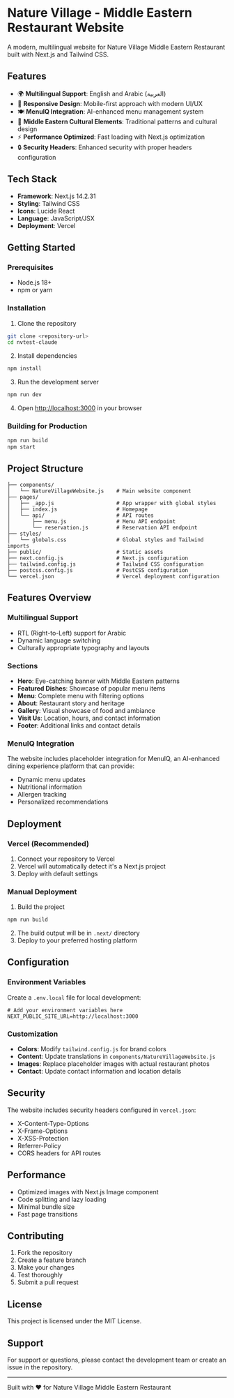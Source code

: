 # Nature Village - Middle Eastern Restaurant Website

A modern, multilingual website for Nature Village Middle Eastern Restaurant built with Next.js and Tailwind CSS.

## Features

- 🌍 **Multilingual Support**: English and Arabic (العربية)
- 📱 **Responsive Design**: Mobile-first approach with modern UI/UX
- 🍽️ **MenuIQ Integration**: AI-enhanced menu management system
- 🎨 **Middle Eastern Cultural Elements**: Traditional patterns and cultural design
- ⚡ **Performance Optimized**: Fast loading with Next.js optimization
- 🔒 **Security Headers**: Enhanced security with proper headers configuration

## Tech Stack

- **Framework**: Next.js 14.2.31
- **Styling**: Tailwind CSS
- **Icons**: Lucide React
- **Language**: JavaScript/JSX
- **Deployment**: Vercel

## Getting Started

### Prerequisites

- Node.js 18+ 
- npm or yarn

### Installation

1. Clone the repository
```bash
git clone <repository-url>
cd nvtest-claude
```

2. Install dependencies
```bash
npm install
```

3. Run the development server
```bash
npm run dev
```

4. Open [http://localhost:3000](http://localhost:3000) in your browser

### Building for Production

```bash
npm run build
npm start
```

## Project Structure

```
├── components/
│   └── NatureVillageWebsite.js    # Main website component
├── pages/
│   ├── _app.js                    # App wrapper with global styles
│   ├── index.js                   # Homepage
│   └── api/                       # API routes
│       ├── menu.js                # Menu API endpoint
│       └── reservation.js         # Reservation API endpoint
├── styles/
│   └── globals.css                # Global styles and Tailwind imports
├── public/                        # Static assets
├── next.config.js                 # Next.js configuration
├── tailwind.config.js             # Tailwind CSS configuration
├── postcss.config.js              # PostCSS configuration
└── vercel.json                    # Vercel deployment configuration
```

## Features Overview

### Multilingual Support
- RTL (Right-to-Left) support for Arabic
- Dynamic language switching
- Culturally appropriate typography and layouts

### Sections
- **Hero**: Eye-catching banner with Middle Eastern patterns
- **Featured Dishes**: Showcase of popular menu items
- **Menu**: Complete menu with filtering options
- **About**: Restaurant story and heritage
- **Gallery**: Visual showcase of food and ambiance
- **Visit Us**: Location, hours, and contact information
- **Footer**: Additional links and contact details

### MenuIQ Integration
The website includes placeholder integration for MenuIQ, an AI-enhanced dining experience platform that can provide:
- Dynamic menu updates
- Nutritional information
- Allergen tracking
- Personalized recommendations

## Deployment

### Vercel (Recommended)

1. Connect your repository to Vercel
2. Vercel will automatically detect it's a Next.js project
3. Deploy with default settings

### Manual Deployment

1. Build the project
```bash
npm run build
```

2. The build output will be in `.next/` directory
3. Deploy to your preferred hosting platform

## Configuration

### Environment Variables

Create a `.env.local` file for local development:

```env
# Add your environment variables here
NEXT_PUBLIC_SITE_URL=http://localhost:3000
```

### Customization

- **Colors**: Modify `tailwind.config.js` for brand colors
- **Content**: Update translations in `components/NatureVillageWebsite.js`
- **Images**: Replace placeholder images with actual restaurant photos
- **Contact**: Update contact information and location details

## Security

The website includes security headers configured in `vercel.json`:
- X-Content-Type-Options
- X-Frame-Options
- X-XSS-Protection
- Referrer-Policy
- CORS headers for API routes

## Performance

- Optimized images with Next.js Image component
- Code splitting and lazy loading
- Minimal bundle size
- Fast page transitions

## Contributing

1. Fork the repository
2. Create a feature branch
3. Make your changes
4. Test thoroughly
5. Submit a pull request

## License

This project is licensed under the MIT License.

## Support

For support or questions, please contact the development team or create an issue in the repository.

---

Built with ❤️ for Nature Village Middle Eastern Restaurant
